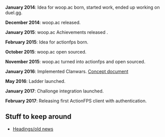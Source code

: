 **January 2014**: Idea for woop.ac born, started work, ended up working on duel.gg.

**December 2014**: woop.ac released.

**January 2015**: woop.ac Achievements released .

**February 2015**: Idea for actionfps born.

**October 2015**: woop.ac open sourced.

**November 2015**: woop.ac turned into actionfps and open sourced.

**January 2016**: Implemented Clanwars. [Concept document](https://drive.google.com/a/vynar.com/file/d/0B7BXpjZMKCAIb3RsS2c5SG94TVk/view)

**May 2016**: Ladder launched.

**January 2017**: Challonge integration launched.

**February 2017**: Releasing first ActionFPS client with authentication.

## Stuff to keep around

* [Headings/old news](https://gist.github.com/ScalaWilliam/eff3bd84dcbed0b4fc758df26a9f2931)
